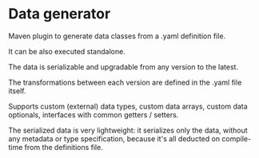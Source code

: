 Data generator
==============
Maven plugin to generate data classes from a .yaml definition file.

It can be also executed standalone.

The data is serializable and upgradable from any version to the latest.

The transformations between each version are defined in the .yaml file itself.

Supports custom (external) data types, custom data arrays, custom data optionals, interfaces with common getters / setters.

The serialized data is very lightweight: it serializes only the data, without any metadata or type specification, because it's all deducted on compile-time from the definitions file.
